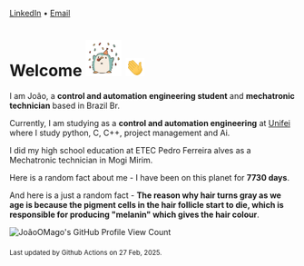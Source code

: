 [LinkedIn](https://www.linkedin.com/in/joão-pedro-gozzoli-b95641301/) &bull;
[Email](joaopedrogozzoli@gmail.com)

# Welcome <img src="happy.gif" height="64px" /> <img src="wave.gif" height="32px" />

I am João, a  **control and automation engineering student** and **mechatronic technician** based in Brazil Br.

Currently, I am studying as a **control and automation engineering** at [Unifei](https://unifei.edu.br) where I study python, C, C++, project management and Ai.

I did my high school education at ETEC Pedro Ferreira alves as a Mechatronic technician in Mogi Mirim.

Here is a random fact about me - I have been on this planet for **7730 days**.

And here is a just a random fact -  **The reason why hair turns gray as we age is because the pigment cells in the hair follicle start to die, which is responsible for producing "melanin" which gives the hair colour**.

![JoãoOMago's GitHub Profile View Count](https://komarev.com/ghpvc/?username=JoaoOMago)

<sub>Last updated by Github Actions on 27 Feb, 2025.</sub>
